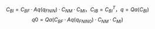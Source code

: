 $${C}_{BI} ={C}_{BF}·Aq({q}_{FNIN})·{C}_{NM}·{C}_{MI}，{C}_{IB} ={{C}_{BI}}^{T}，q=Qa({C}_{BI})$$
$$q0=Qa({C}_{BF}·Aq({q}_{FNIN0})·{C}_{NM}·{C}_{MI})$$